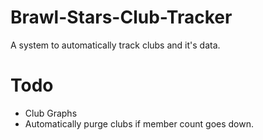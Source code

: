 # Brawl-Stars-Club-Tracker
 A system to automatically track clubs and it's data.

# Todo
- Club Graphs
- Automatically purge clubs if member count goes down.
